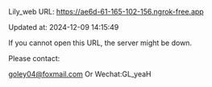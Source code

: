 Lily_web URL: https://ae6d-61-165-102-156.ngrok-free.app

Updated at: 2024-12-09 14:15:49

If you cannot open this URL, the server might be down.

Please contact: 

goley04@foxmail.com Or Wechat:GL_yeaH